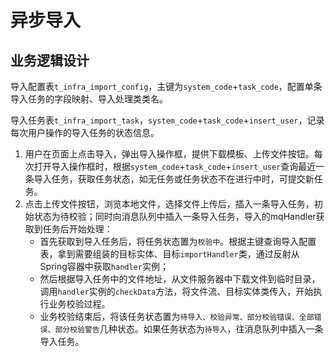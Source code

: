 # 异步导入

## 业务逻辑设计

导入配置表`t_infra_import_config`，主键为`system_code`+`task_code`，配置单条导入任务的字段映射、导入处理类类名。

导入任务表`t_infra_import_task`，`system_code`+`task_code`+`insert_user`，记录每次用户操作的导入任务的状态信息。

1. 用户在页面上点击导入，弹出导入操作框，提供下载模板、上传文件按钮。每次打开导入操作框时，根据`system_code`+`task_code`+`insert_user`查询最近一条导入任务，获取任务状态，如无任务或任务状态不在进行中时，可提交新任务。
2. 点击上传文件按钮，浏览本地文件，选择文件上传后，插入一条导入任务，初始状态为待校验；同时向消息队列中插入一条导入任务，导入的mqHandler获取到任务后开始处理：
   - 首先获取到导入任务后，将任务状态置为`校验中`。根据主键查询导入配置表，拿到需要组装的目标实体、目标`importHandler`类，通过反射从Spring容器中获取`handler`实例；
   - 然后根据导入任务中的文件地址，从文件服务器中下载文件到临时目录，调用`handler`实例的`checkData`方法，将文件流、目标实体类传入，开始执行业务校验过程。
   - 业务校验结束后，将该任务状态置为`待导入、校验异常、部分校验错误、全部错误、部分校验警告`几种状态。如果任务状态为`待导入`，往消息队列中插入一条导入任务。